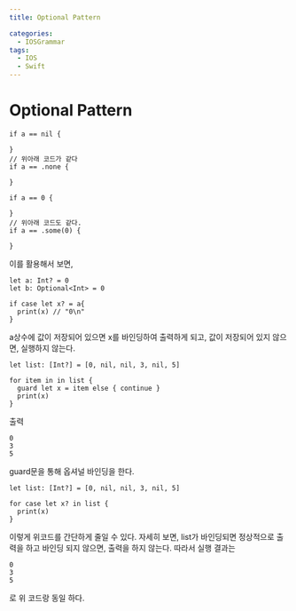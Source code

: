 ```yaml
---
title: Optional Pattern

categories:
  - IOSGrammar
tags:
  - IOS
  - Swift
---
```


# Optional Pattern

~~~
if a == nil {

}
// 위아래 코드가 같다
if a == .none {

}

if a == 0 {

}
// 위아래 코드도 같다.
if a == .some(0) {

}
~~~
이를 활용해서 보면,
~~~
let a: Int? = 0
let b: Optional<Int> = 0

if case let x? = a{
  print(x) // "0\n"
}
~~~
a상수에 값이 저장되어 있으면 x를 바인딩하여 출력하게 되고, 
값이 저장되어 있지 않으면, 실행하지 않는다.

~~~
let list: [Int?] = [0, nil, nil, 3, nil, 5]

for item in in list {
  guard let x = item else { continue }
  print(x)
}
~~~
출력
~~~
0
3
5
~~~
guard문을 통해 옵셔널 바인딩을 한다.   
~~~
let list: [Int?] = [0, nil, nil, 3, nil, 5]

for case let x? in list {
  print(x)
}
~~~
이렇게 위코드를 간단하게 줄일 수 있다.
자세히 보면, list가 바인딩되면 정상적으로 출력을 하고 바인딩 되지 않으면, 출력을 하지 않는다. 
따라서 실행 결과는
~~~
0
3
5
~~~
로 위 코드랑 동일 하다.
